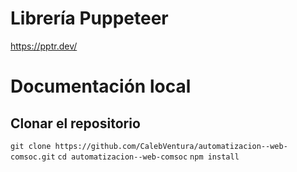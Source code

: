 # Librería Puppeteer
https://pptr.dev/

# Documentación local
## Clonar el repositorio
`git clone https://github.com/CalebVentura/automatizacion--web-comsoc.git`
`cd automatizacion--web-comsoc`
`npm install`